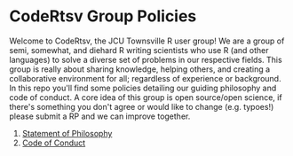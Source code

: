 # CodeRtsv Group Policies
Welcome to CodeRtsv, the JCU Townsville R user group! We are a group of semi, somewhat, and diehard R writing scientists who use R (and other languages) to solve a diverse set of problems in our respective fields. This group is really about sharing knowledge, helping others, and creating a collaborative environment for all; regardless of experience or background. In this repo you'll find some policies detailing our guiding philosophy and code of conduct. A core idea of this group is open source/open science, if there's something you don't agree or would like to change (e.g. typoes!) please submit a RP and we can improve together.

1. [Statement of Philosophy]()
2. [Code of Conduct]()